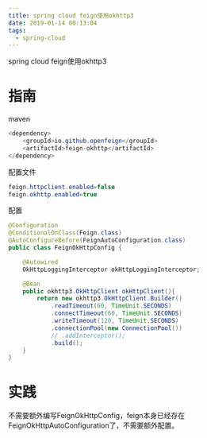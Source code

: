```yaml
---
title: spring cloud feign使用okhttp3
date: 2019-01-14 00:13:04
tags:
  - spring-cloud
---
```


spring cloud feign使用okhttp3<!-- more -->
# 指南

maven

```java
<dependency>
    <groupId>io.github.openfeign</groupId>
    <artifactId>feign-okhttp</artifactId>
</dependency>
```

配置文件

```java
feign.httpclient.enabled=false
feign.okhttp.enabled=true
```

配置

```java
@Configuration
@ConditionalOnClass(Feign.class)
@AutoConfigureBefore(FeignAutoConfiguration.class)
public class FeignOkHttpConfig {

    @Autowired
    OkHttpLoggingInterceptor okHttpLoggingInterceptor;

    @Bean
    public okhttp3.OkHttpClient okHttpClient(){
        return new okhttp3.OkHttpClient.Builder()
            .readTimeout(60, TimeUnit.SECONDS) 
            .connectTimeout(60, TimeUnit.SECONDS) 
            .writeTimeout(120, TimeUnit.SECONDS) 
            .connectionPool(new ConnectionPool())
            // .addInterceptor();
            .build();
    }
}
```

# 实践

不需要额外编写FeignOkHttpConfig，feign本身已经存在FeignOkHttpAutoConfiguration了，不需要额外配置。